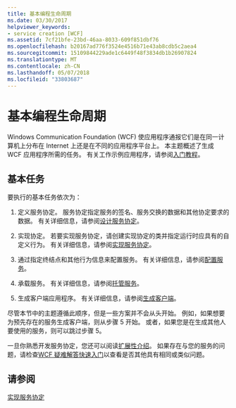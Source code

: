 ```yaml
---
title: 基本编程生命周期
ms.date: 03/30/2017
helpviewer_keywords:
- service creation [WCF]
ms.assetid: 7cf21bfe-23bd-46aa-8033-609f851dbf76
ms.openlocfilehash: b20167ad776f3524e4516b71e43ab8cdb5c2aea4
ms.sourcegitcommit: 15109844229ade1c6449f48f3834db1b26907824
ms.translationtype: MT
ms.contentlocale: zh-CN
ms.lasthandoff: 05/07/2018
ms.locfileid: "33803687"
---
```

# <a name="basic-programming-lifecycle"></a>基本编程生命周期
Windows Communication Foundation (WCF) 使应用程序通报它们是在同一计算机上分布在 Internet 上还是在不同的应用程序平台上。 本主题概述了生成 WCF 应用程序所需的任务。 有关工作示例应用程序，请参阅[入门教程](../../../docs/framework/wcf/getting-started-tutorial.md)。  
  
## <a name="the-basic-tasks"></a>基本任务  
 要执行的基本任务依次为：  
  
1.  定义服务协定。 服务协定指定服务的签名、服务交换的数据和其他协定要求的数据。 有关详细信息，请参阅[设计服务协定](../../../docs/framework/wcf/designing-service-contracts.md)。  
  
2.  实现协定。 若要实现服务协定，请创建实现协定的类并指定运行时应具有的自定义行为。 有关详细信息，请参阅[实现服务协定](../../../docs/framework/wcf/implementing-service-contracts.md)。  
  
3.  通过指定终结点和其他行为信息来配置服务。 有关详细信息，请参阅[配置服务](../../../docs/framework/wcf/configuring-services.md)。  
  
4.  承载服务。 有关详细信息，请参阅[托管服务](../../../docs/framework/wcf/hosting-services.md)。  
  
5.  生成客户端应用程序。 有关详细信息，请参阅[生成客户端](../../../docs/framework/wcf/building-clients.md)。  
  
 尽管本节中的主题遵循此顺序，但是一些方案并不会从头开始。 例如，如果想要为预先存在的服务生成客户端，则从步骤 5 开始。 或者，如果您是在生成其他人要使用的服务，则可以跳过步骤 5。  
  
 一旦你熟悉开发服务协定，您还可以阅读[扩展性介绍](../../../docs/framework/wcf/introduction-to-extensibility.md)。 如果存在与您的服务的问题，请检查[WCF 疑难解答快速入门](../../../docs/framework/wcf/wcf-troubleshooting-quickstart.md)以查看是否其他具有相同或类似问题。  
  
## <a name="see-also"></a>请参阅  
 [实现服务协定](../../../docs/framework/wcf/implementing-service-contracts.md)
